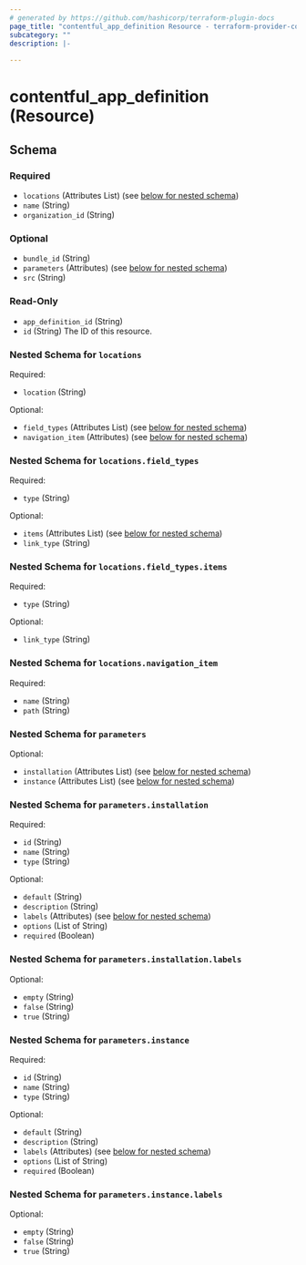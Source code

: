 ```yaml
---
# generated by https://github.com/hashicorp/terraform-plugin-docs
page_title: "contentful_app_definition Resource - terraform-provider-contentful"
subcategory: ""
description: |-
  
---
```


# contentful_app_definition (Resource)





<!-- schema generated by tfplugindocs -->
## Schema

### Required

- `locations` (Attributes List) (see [below for nested schema](#nestedatt--locations))
- `name` (String)
- `organization_id` (String)

### Optional

- `bundle_id` (String)
- `parameters` (Attributes) (see [below for nested schema](#nestedatt--parameters))
- `src` (String)

### Read-Only

- `app_definition_id` (String)
- `id` (String) The ID of this resource.

<a id="nestedatt--locations"></a>
### Nested Schema for `locations`

Required:

- `location` (String)

Optional:

- `field_types` (Attributes List) (see [below for nested schema](#nestedatt--locations--field_types))
- `navigation_item` (Attributes) (see [below for nested schema](#nestedatt--locations--navigation_item))

<a id="nestedatt--locations--field_types"></a>
### Nested Schema for `locations.field_types`

Required:

- `type` (String)

Optional:

- `items` (Attributes List) (see [below for nested schema](#nestedatt--locations--field_types--items))
- `link_type` (String)

<a id="nestedatt--locations--field_types--items"></a>
### Nested Schema for `locations.field_types.items`

Required:

- `type` (String)

Optional:

- `link_type` (String)



<a id="nestedatt--locations--navigation_item"></a>
### Nested Schema for `locations.navigation_item`

Required:

- `name` (String)
- `path` (String)



<a id="nestedatt--parameters"></a>
### Nested Schema for `parameters`

Optional:

- `installation` (Attributes List) (see [below for nested schema](#nestedatt--parameters--installation))
- `instance` (Attributes List) (see [below for nested schema](#nestedatt--parameters--instance))

<a id="nestedatt--parameters--installation"></a>
### Nested Schema for `parameters.installation`

Required:

- `id` (String)
- `name` (String)
- `type` (String)

Optional:

- `default` (String)
- `description` (String)
- `labels` (Attributes) (see [below for nested schema](#nestedatt--parameters--installation--labels))
- `options` (List of String)
- `required` (Boolean)

<a id="nestedatt--parameters--installation--labels"></a>
### Nested Schema for `parameters.installation.labels`

Optional:

- `empty` (String)
- `false` (String)
- `true` (String)



<a id="nestedatt--parameters--instance"></a>
### Nested Schema for `parameters.instance`

Required:

- `id` (String)
- `name` (String)
- `type` (String)

Optional:

- `default` (String)
- `description` (String)
- `labels` (Attributes) (see [below for nested schema](#nestedatt--parameters--instance--labels))
- `options` (List of String)
- `required` (Boolean)

<a id="nestedatt--parameters--instance--labels"></a>
### Nested Schema for `parameters.instance.labels`

Optional:

- `empty` (String)
- `false` (String)
- `true` (String)



